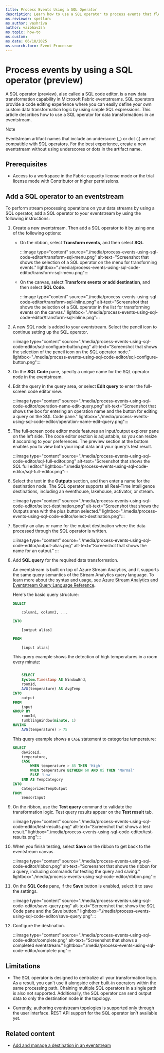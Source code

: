 ```yaml
---
title: Process Events Using a SQL Operator
description: Learn how to use a SQL operator to process events that flow through eventstreams. 
ms.reviewer: spelluru
ms.author: vashriva
author: vaibhav3sh
ms.topic: how-to
ms.custom:
ms.date: 06/18/2025
ms.search.form: Event Processor
---
```


# Process events by using a SQL operator (preview)

A SQL operator (preview), also called a SQL code editor, is a new data transformation capability in Microsoft Fabric eventstreams. SQL operators provide a code editing experience where you can easily define your own custom data transformation logic by using simple SQL expressions. This article describes how to use a SQL operator for data transformations in an eventstream.

> [!NOTE]
> Eventstream artifact names that include an underscore (_) or dot (.) are not compatible with SQL operators. For the best experience, create a new eventstream without using underscores or dots in the artifact name.

## Prerequisites

- Access to a workspace in the Fabric capacity license mode or the trial license mode with Contributor or higher permissions.

## Add a SQL operator to an eventstream

To perform stream processing operations on your data streams by using a SQL operator, add a SQL operator to your eventstream by using the following instructions:

1. Create a new eventstream. Then add a SQL operator to it by using one of the following options:
    - On the ribbon, select **Transform events**, and then select **SQL**.

      :::image type="content" source="./media/process-events-using-sql-code-editor/transform-sql-menu.png" alt-text="Screenshot that shows the selection of a SQL operator on the menu for transforming events." lightbox="./media/process-events-using-sql-code-editor/transform-sql-menu.png":::
    - On the canvas, select **Transform events or add destination**, and then select **SQL Code**.

      :::image type="content" source="./media/process-events-using-sql-code-editor/transform-sql-inline.png" alt-text="Screenshot that shows the selection of a SQL operator in the list for transforming events on the canvas." lightbox="./media/process-events-using-sql-code-editor/transform-sql-inline.png":::

1. A new SQL node is added to your eventstream. Select the pencil icon to continue setting up the SQL operator.  

      :::image type="content" source="./media/process-events-using-sql-code-editor/sql-configure-button.png" alt-text="Screenshot that shows the selection of the pencil icon on the SQL operator node." lightbox="./media/process-events-using-sql-code-editor/sql-configure-button.png":::

1. On the **SQL Code** pane, specify a unique name for the SQL operator node in the eventstream.

1. Edit the query in the query area, or select **Edit query** to enter the full-screen code editor view.  

      :::image type="content" source="./media/process-events-using-sql-code-editor/operation-name-edit-query.png" alt-text="Screenshot that shows the box for entering an operation name and the button for editing a query on the SQL Code pane." lightbox="./media/process-events-using-sql-code-editor/operation-name-edit-query.png":::

1. The full-screen code editor mode features an input/output explorer pane on the left side. The code editor section is adjustable, so you can resize it according to your preferences. The preview section at the bottom enables you to view both your input data and your query's test result.

      :::image type="content" source="./media/process-events-using-sql-code-editor/sql-full-editor.png" alt-text="Screenshot that shows the SQL full editor." lightbox="./media/process-events-using-sql-code-editor/sql-full-editor.png":::

1. Select the text in the **Outputs** section, and then enter a name for the destination node. The SQL operator supports all Real-Time Intelligence destinations, including an eventhouse, lakehouse, activator, or stream.

    :::image type="content" source="./media/process-events-using-sql-code-editor/select-destination.png" alt-text="Screenshot that shows the Outputs area with the plus button selected." lightbox="./media/process-events-using-sql-code-editor/select-destination.png":::

1. Specify an alias or name for the output destination where the data processed through the SQL operator is written.

    :::image type="content" source="./media/process-events-using-sql-code-editor/output-alias.png" alt-text="Screenshot that shows the name for an output." :::

1. Add **SQL query** for the required data transformation.

    An eventstream is built on top of Azure Stream Analytics, and it supports the same query semantics of the Stream Analytics query language. To learn more about the syntax and usage, see [Azure Stream Analytics and Eventstream Query Language Reference](/stream-analytics-query/stream-analytics-query-language-reference).

    Here's the basic query structure:

    ```sql
    SELECT 
    
        column1, column2, ... 
    
    INTO 
    
        [output alias] 
    
    FROM 
    
        [input alias] 
    ```

    This query example shows the detection of high temperatures in a room every minute:

    ```sql
    
        SELECT 
        System.Timestamp AS WindowEnd, 
        roomId, 
        AVG(temperature) AS AvgTemp 
    INTO 
        output 
    FROM 
        input 
    GROUP BY 
        roomId, 
        TumblingWindow(minute, 1) 
    HAVING 
        AVG(temperature) > 75 
    ```

    This query example shows a `CASE` statement to categorize temperature:

    ```sql
    SELECT
        deviceId, 
        temperature, 
        CASE  
            WHEN temperature > 85 THEN 'High' 
            WHEN temperature BETWEEN 60 AND 85 THEN 'Normal' 
            ELSE 'Low' 
        END AS TempCategory 
    INTO 
        CategorizedTempOutput 
    FROM 
        SensorInput 
    ````

1. On the ribbon, use the **Test query** command to validate the transformation logic. Test query results appear on the **Test result** tab.

    :::image type="content" source="./media/process-events-using-sql-code-editor/test-results.png" alt-text="Screenshot that shows a test result." lightbox="./media/process-events-using-sql-code-editor/test-results.png":::

1. When you finish testing, select **Save** on the ribbon  to get back to the eventstream canvas.  

    :::image type="content" source="./media/process-events-using-sql-code-editor/ribbon.png" alt-text="Screenshot that shows the ribbon for a query, including commands for testing the query and saving." lightbox="./media/process-events-using-sql-code-editor/ribbon.png":::  

1. On the **SQL Code** pane, if the **Save** button is enabled, select it to save the settings.

    :::image type="content" source="./media/process-events-using-sql-code-editor/save-query.png" alt-text="Screenshot that shows the SQL Code pane and the Save button." lightbox="./media/process-events-using-sql-code-editor/save-query.png":::  

1. Configure the destination.

    :::image type="content" source="./media/process-events-using-sql-code-editor/complete.png" alt-text="Screenshot that shows a completed eventstream." lightbox="./media/process-events-using-sql-code-editor/complete.png":::

## Limitations

- The SQL operator is designed to centralize all your transformation logic. As a result, you can't use it alongside other built-in operators within the same processing path. Chaining multiple SQL operators in a single path is also not supported. Additionally, the SQL operator can send output data to only the destination node in the topology.

- Currently, authoring eventstream topologies is supported only through the user interface. REST API support for the SQL operator isn't available yet.

## Related content

- [Add and manage a destination in an eventstream](./add-manage-eventstream-destinations.md)

